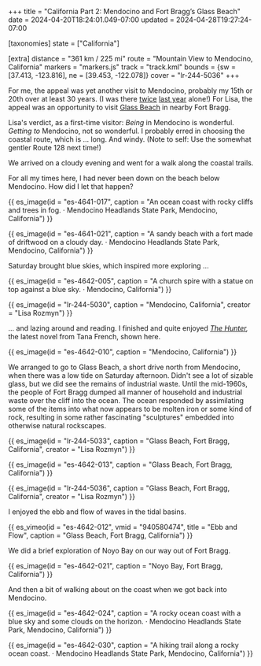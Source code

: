 +++
title = "California Part 2: Mendocino and Fort Bragg’s Glass Beach"
date = 2024-04-20T18:24:01.049-07:00
updated = 2024-04-28T19:27:24-07:00

[taxonomies]
state = ["California"]

[extra]
distance = "361 km / 225 mi"
route = "Mountain View to Mendocino, California"
markers = "markers.js"
track = "track.kml"
bounds = {sw = [37.413, -123.816], ne = [39.453, -122.078]}
cover = "lr-244-5036"
+++

For me, the appeal was yet another visit to Mendocino, probably my 15th or 20th over at least 30 years. (I was there [twice](/2023/04-18+california/35-36-on-california-coast/) [last year](/2023/06-20+summer-break/09-11-comforts-of-home/) alone!) For Lisa, the appeal was an opportunity to visit [Glass Beach](https://en.wikipedia.org/wiki/Glass_Beach_%28Fort_Bragg%2C_California%29) in nearby Fort Bragg.

<!-- more -->

Lisa's verdict, as a first-time visitor: _Being_ in Mendocino is wonderful. _Getting to_ Mendocino, not so wonderful. I probably erred in choosing the coastal route, which is ... long. And windy. (Note to self: Use the somewhat gentler Route 128 next time!)

We arrived on a cloudy evening and went for a walk along the coastal trails.

For all my times here, I had never been down on the beach below Mendocino. How did I let that happen?

{{ es_image(id = "es-4641-017", caption = "An ocean coast with rocky cliffs and trees in fog. · Mendocino Headlands State Park, Mendocino, California") }}

{{ es_image(id = "es-4641-021", caption = "A sandy beach with a fort made of driftwood on a cloudy day. · Mendocino Headlands State Park, Mendocino, California") }}

Saturday brought blue skies, which inspired more exploring ...

{{ es_image(id = "es-4642-005", caption = "A church spire with a statue on top against a blue sky. · Mendocino, California") }}

{{ es_image(id = "lr-244-5030", caption = "Mendocino, California", creator = "Lisa Rozmyn") }}

... and lazing around and reading. I finished and quite enjoyed _[The Hunter](https://www.goodreads.com/book/show/174156145-the-hunter),_ the latest novel from Tana French, shown here.

{{ es_image(id = "es-4642-010", caption = "Mendocino, California") }}

We arranged to go to Glass Beach, a short drive north from Mendocino, when there was a low tide on Saturday afternoon. Didn't see a lot of sizable glass, but we did see the remains of industrial waste. Until the mid-1960s, the people of Fort Bragg dumped all manner of household and industrial waste over the cliff into the ocean. The ocean responded by assimilating some of the items into what now appears to be molten iron or some kind of rock, resulting in some rather fascinating "sculptures" embedded into otherwise natural rockscapes.

{{ es_image(id = "lr-244-5033", caption = "Glass Beach, Fort Bragg, California", creator = "Lisa Rozmyn") }}

{{ es_image(id = "es-4642-013", caption = "Glass Beach, Fort Bragg, California") }}

{{ es_image(id = "lr-244-5036", caption = "Glass Beach, Fort Bragg, California", creator = "Lisa Rozmyn") }}

I enjoyed the ebb and flow of waves in the tidal basins.

{{ es_vimeo(id = "es-4642-012", vmid = "940580474", title = "Ebb and Flow", caption = "Glass Beach, Fort Bragg, California") }}

We did a brief exploration of Noyo Bay on our way out of Fort Bragg.

{{ es_image(id = "es-4642-021", caption = "Noyo Bay, Fort Bragg, California") }}

And then a bit of walking about on the coast when we got back into Mendocino.

{{ es_image(id = "es-4642-024", caption = "A rocky ocean coast with a blue sky and some clouds on the horizon. · Mendocino Headlands State Park, Mendocino, California") }}

{{ es_image(id = "es-4642-030", caption = "A hiking trail along a rocky ocean coast. · Mendocino Headlands State Park, Mendocino, California") }}
